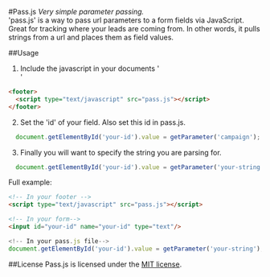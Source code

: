 #Pass.js
*Very simple parameter passing.*  
'pass.js' is a way to pass url parameters to a form fields via JavaScript. Great for tracking where your leads are coming from. In other words, it pulls strings from a url and places them as field values.


##Usage
1. Include the javascript in your documents '<footer>'
```html
<footer>
  <script type="text/javascript" src="pass.js"></script>
</footer>
```

2. Set the 'id' of your field. Also set this id in pass.js.
```javascript
  document.getElementById('your-id').value = getParameter('campaign');
```

3. Finally you will want to specify the string you are parsing for.
```javascript
  document.getElementById('your-id').value = getParameter('your-string');
```


Full example:
```html
<!-- In your footer -->
<script type="text/javascript" src="pass.js"></script>

<!-- In your form-->
<input id="your-id" name="your-id" type="text"/>
```

```javascript
<!-- In your pass.js file-->
document.getElementById('your-id').value = getParameter('your-string');
```

##License
Pass.js is licensed under the [MIT license](http://opensource.org/licenses/MIT).
